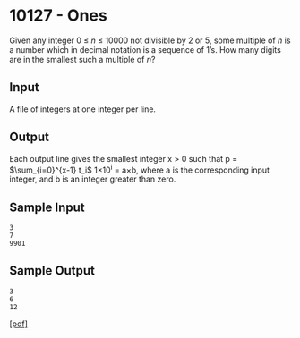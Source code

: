 # 10127 - Ones

Given any integer 0 ≤ *n* ≤ 10000 not divisible by 2 or 5, some multiple of *n* 
is a number which in decimal notation is a sequence of 1’s. How many digits are 
in the smallest such a multiple of *n*?


## Input

A file of integers at one integer per line.


## Output

Each output line gives the smallest integer x > 0 such that 
p = $\sum_{i=0}^{x-1} t_i$ 1×10<sup>i</sup> = a×b, where a is the corresponding 
input integer, and b is an integer greater than zero.


## Sample Input

```
3
7
9901
```


## Sample Output

```
3
6
12
```

[\[pdf\]](https://uva.onlinejudge.org/external/101/10127.pdf)
